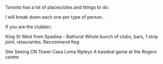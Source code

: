 Toronto has a lot of places/sites and things to do.

I will break down each one per type of person.

If you are the clubber;

King St West from Spadina - Bathurst
Whole bunch of clubs, bars, 1 strip joint. retaurantes. Recommend Keg

Site Seeing
CN Tower
Casa Loma
Ripleys
A basebal game at the Rogers centre
